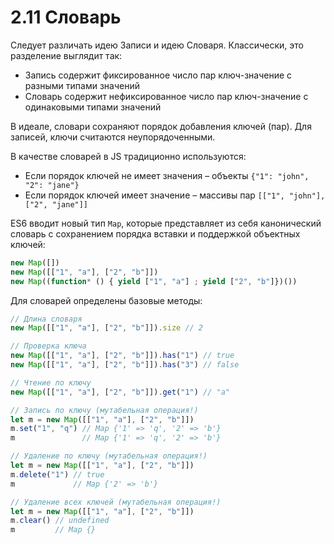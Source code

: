 # 2.11 Словарь

Следует различать идею Записи и идею Словаря. Классически, это разделение выглядит так:

* Запись содержит фиксированное число пар ключ-значение с разными типами значений
* Словарь содержит нефиксированное число пар ключ-значение с одинаковыми типами значений

В идеале, словари сохраняют порядок добавления ключей (пар). Для записей, ключи считаются неупорядоченными.

В качестве словарей в JS традиционно используются:

* Если порядок ключей не имеет значения – объекты `{"1": "john", "2": "jane"}`
* Если порядок ключей имеет значение – массивы пар `[["1", "john"], ["2", "jane"]]`

ES6 вводит новый тип `Map`, которые представляет из себя канонический словарь
с сохранением порядка вставки и поддержкой объектных ключей:

```js
new Map([])
new Map([["1", "a"], ["2", "b"]])
new Map((function* () { yield ["1", "a"] ; yield ["2", "b"]})())
```

Для словарей определены базовые методы:

```js
// Длина словаря
new Map([["1", "a"], ["2", "b"]]).size // 2

// Проверка ключа
new Map([["1", "a"], ["2", "b"]]).has("1") // true
new Map([["1", "a"], ["2", "b"]]).has("3") // false

// Чтение по ключу
new Map([["1", "a"], ["2", "b"]]).get("1") // "a"

// Запись по ключу (мутабельная операция!)
let m = new Map([["1", "a"], ["2", "b"]])
m.set("1", "q") // Map {'1' => 'q', '2' => 'b'}
m               // Map {'1' => 'q', '2' => 'b'}

// Удаление по ключу (мутабельная операция!)
let m = new Map([["1", "a"], ["2", "b"]])
m.delete("1") // true
m             // Map {'2' => 'b'}

// Удаление всех ключей (мутабельная операция!)
let m = new Map([["1", "a"], ["2", "b"]])
m.clear() // undefined
m         // Map {}
```
